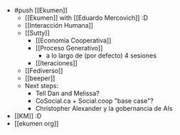 - #push [[Ekumen]]
  - [[Ekumen]] with [[Eduardo Mercovich]] :D
  - [[Interacción Humana]]
  - [[Sutty]]
    - [[Economía Cooperativa]]
    - [[Proceso Generativo]]
      - a lo largo de (por defecto) 4 sesiones
    - [[Iteraciones]]
  - [[Fediverso]]
  - [[beeper]]
  - Next steps:
    - Tell Dan and Melissa?
    - CoSocial.ca + Social.coop "base case"?
    - Christopher Alexander y la gobernancia de AIs
- [[KM]] :D
- [[ekumen org]]

